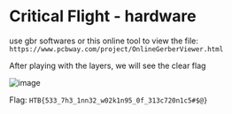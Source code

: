 # Critical Flight - hardware

use gbr softwares or this online tool to view the file: `https://www.pcbway.com/project/OnlineGerberViewer.html`

After playing with the layers, we will see the clear flag

![image](https://i.imgur.com/VYPiI3E.png)

Flag: `HTB{533_7h3_1nn32_w02k1n95_0f_313c720n1c5#$@}`
